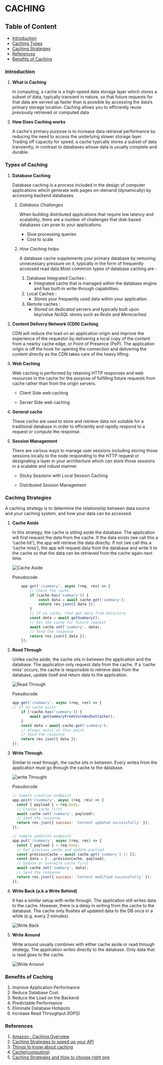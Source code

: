 # CACHING

## Table of Content 

- [Introduction](#introduction)
- [Caching Types](#types-of-caching)
- [Caching Strategies](#caching-strategies)
- [References](#references)
- [Benefits of Caching](#benefits-of-caching)

### Introduction 

1.  **What is Caching** 

    In computing, a cache is a high-speed data storage layer which stores a subset of data, typically transient in nature, so that future requests for that data are served up faster than is possible by accessing the data’s primary storage location. Caching allows you to efficiently reuse previously retrieved or computed data

2.  **How Does Caching works**

    A cache's primary purpose is to increase data retrieval performance by reducing the need to access the underlying slower storage layer. Trading off capacity for speed, a cache typically stores a subset of data transiently, in contrast to databases whose data is usually complete and durable.

### Types of Caching

1.  **Database Caching**

    Database caching is a process included in the design of computer applications which generate web pages on-demand (dynamically) by accessing backend databases.
    
    1. *Database Challanges*

        When building distributed applications that require low latency and scalability, there are a number of challenges that disk-based databases can pose to your applications.

        - Slow processing queries
        - Cost to scale
    2. *How Caching helps*

        A database cache supplements your primary database by removing unnecessary pressure on it, typically in the form of frequently accessed read data.Most commnon types of database caching are :
    
        1. Database Integrated Caches :
            - Integrated cache that is managed within the database engine and has built-in write-through capabilities.
        2. Local Caches :
            - Stores your frequently used data within your application.
        3. Remote caches :
            - Stored on dedicated servers and typically built upon key/value *NoSQL* stores such as _Redis_ and _Memcached_.        

2.  **Content Delivery Network (CDN) Caching**

    CDN will reduce the load on an application origin and improve the experience of the requestor by delivering a local copy of the content from a nearby cache edge, or Point of Presence (PoP). The application origin is off the hook for opening the connection and delivering the content directly as the CDN takes care of the heavy lifting.

3.  **Web Caching**

    Web caching is performed by retaining HTTP responses and web resources in the cache for the purpose of fulfilling future requests from cache rather than from the origin servers.

    - Client Side web caching

    - Server Side web caching

4.  **General cache**

    These cache are used to store and retrieve data not suitable for a traditional database in order to efficiently and rapidly respond to a request or compute the response.

5.  **Session Management**

    There are various ways to manage user sessions including storing those sessions locally to the node responding to the HTTP request or designating a layer in your architecture which can store those sessions in a scalable and robust manner. 

    - Sticky Sessions with Local Session Caching

    - Distributed Session Management 

### Caching Strategies

A caching strategy is to determine the relationship between data source and your caching system, and how your data can be accessed.

1.  **Cache Aside**

     In this strategy, the cache is sitting aside the database. The application will first request the data from the cache. If the data exists (we call this a ‘cache hit’), the app will retrieve the data directly. If not (we call this a ‘cache miss’), the app will request data from the database and write it to the cache so that the data can be retrieved from the cache again next time.

    ![Cache Aside](cacheAside.png)


    Pseudocode
    ```javascript
        app.get('/summary', async (req, res) => {
            // Check the cache
            if (cache.has('summary')) {
                const data = await cache.get('summary');
                return res.json({ data });
            }
            // If no cache, then get data from datastore
            const data = await getSummary();
            // Set the cache for future request
            await cache.set('summary', data);
            // Send the response
            return res.json({ data });
        });

    ```

2.  **Read Through**

    Unlike cache aside, the cache sits in between the application and the database. The application only request data from the cache. If a ‘cache miss’ occurs, the cache is responsible to retrieve data from the database, update itself and return data to the application.

    ![Read Through](readThrough.png)

    Pseudocode

    ```javascript
    app.get('/summary', async (req, res) => {
    // If no cache exist
        if (!cache.has('summary')) {
            await getSummaryFromStoreAndSetCache();
        }
        const data = await cache.get('summary'); 
        // Always exist at this point
        // Send the response
        return res.json({ data });
    });
    ```

3.  **Write Through**

    Similar to read through, the cache sits in between. Every writes from the application must go through the cache to the database.

    ![write Throught](writeThrough.png)

    Pseudocode

    ```javascript
    // Sample creation endpoint
    app.post('/summary', async (req, res) => {
      const { payload } = req.body;
      // Create cache first
      await cache.set('summary', payload);
      // Send the response
      return res.json({ success: 'Content updated successfully' });
    });

    // Sample updation endpoint
    app.put('/summary', async (req, res) => {
      const { payload } = req.body;
      // Get previous cache and update payload
      const previousCache = await cache.get('summary') || [];
      const data = [...previousCache, payload];
      // Update or overwite cache first
      await cache.set('summary', data);
      // Send the response
      return res.json({ success: 'Content modified successfully' });
    });

    ```

4.  **Write Back (a.k.a Write Behind)**

    It has a similar setup with write through. The application still writes data to the cache. However, there is a delay in writing from the cache to the database. The cache only flushes all updated data to the DB once in a while (e.g. every 2 minutes).

    ![Write Back](writeBack.png)

5.  **Write Around**

    Write around usually combines with either cache aside or read through strategy. The application writes directly to the database. Only data that is read goes to the cache.

    ![Write Around](writeAround.png)

### Benefits of Caching

1. Improve Application Performance
2. Reduce Database Cost
3. Reduce the Load on the Backend
4. Predictable Performance
5. Eliminate Database Hotspots
6. Increase Read Throughput (IOPS)


### References

1. [Amazon : Caching Overview](https://aws.amazon.com/caching/)
2. [Caching Strategies to speed up your API](https://blog.logrocket.com/caching-strategies-to-speed-up-your-api/)
3. [Things to know about caching](https://bluzelle.com/blog/things-you-should-know-about-database-caching)
4. [Cache(computing)](https://en.wikipedia.org/wiki/Cache_(computing))
5. [Caching Strategies and How to choose right one](https://codeahoy.com/2017/08/11/caching-strategies-and-how-to-choose-the-right-one)
